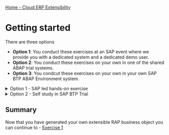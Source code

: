 [Home - Cloud ERP Extensibility](../../README.md#-exercises)

# Getting started

There are three options 

- **Option 1**: You conduct these exercises at an SAP event where we provide you with a dedicated system and a dedicated demo user.   
- **Option 2**: You conduct these exercises on your own in one of the shared ABAP trial systems.   
- **Option 3**: You condcut these exercises on your own in your own SAP BTP ABAP Environment system.   

<details>   
        <summary>Option 1 - SAP led hands-on exercise</summary>  

In case of an SAP led hands-on session we have prepared the followign for your convenience: 

- two exercise packages `ZRAP630_###` and `ZRAP630_###_EXT` and
- an extensible managed Business Object (BO) with one entity _Shop_ with generic transactional behavior - i.e. CRUD: Create, Read, Update, and Delete. 

1. **⚠Check the suffix `###` of your demo user (e.g. developer-###@abapcloud.sap).**

2. In the "Project Explorer" right click on **Favorite Packages** and click on **Add Package...**.   
   Enter `ZRAP630_###` and and select **both** packages and click OK. 

</details>

<details>   
        <summary>Option 2 - Self study in SAP BTP Trial</summary>  

In this exercise, you will start a helper class that will generate several artefacts needed for the remaining exercises.

You will generate 
- two exercise packages and
- an extensible managed Business Object (BO) with one entity _Shop_ with generic transactional behavior - i.e. CRUD: Create, Read, Update, and Delete. 

<!--  
> For **⚠  SAP lead events** users   
> Please skip the following step, because the packages have been pre-generated for convenience in the dedicated workshop system.   
-->   

You will use class `ZDMO_GEN_RAP630_SINGLE` to generate two packages. 

> ⚠️ Please note that if you don't find this class you have to import the openSource RAP Generator first as described in the 
> section [Getting started](../../README.md#requirements-for-attending-this-workshop)  

The first package `ZRAP630_###` will contain an extensible RAP business object which you will extend in exercise 2.

You will use the second package `ZRAP630_###_EXT` to store the objects that you are going to create in Excerise 1 and Exercise 2.

1. Right-click **Favorite Objects** and click **Add Object**.
   
2. Search for **`ZDMO_GEN_RAP630_SINGLE`**, select it and click **OK**.    

3. Right-click **`ZDMO_GEN_RAP630_SINGLE`**, select **Run As** > **ABAP Application (Console) F9**.

   ![Run_via_f 9](images/run_via_f9_0020.png)

4. Now your packages `ZRAP630_###` and `ZRAP630_###_EXT` will now be created   
   (where the suffix `###` denotes your group number and will contain everythin g you need).   

   > ⚠ **The generation process will take a few minutes.**   
   > ⚠ So, stay tuned and check the ABAP console.     

   ![Console tab result](images/Console_result.png)

5. **⚠Note down the suffix `###` for later use.**

6. In the "Project Explorer" right click on **Favorite Packages** and click on **Add Package...**.   
   Enter `ZRAP630_###` and and select **both** packages and click OK. 
 

   ![Package](images/packages_0030.png)   
   
</details>

 
## Summary

Now that you have generated your own extensible RAP business object you can continue to - [Exercise 1](../ex1/README.md)
